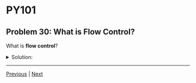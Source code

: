 # PY101
## Problem 30: What is Flow Control?

What is **flow control**?

<details>
<summary>Solution:</summary>

Flow control refers to the order in which individual statements, instructions, or function calls are executed or evaluated in a program. It is how the program decides which path to follow during its execution.

</details>

---

[Previous](029.md) | [Next](031.md)

